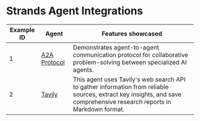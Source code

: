 # Strands Agent Integrations

| Example ID | Agent                           | Features showcased                                                                                                                                                     |
| ---------- | ------------------------------- | ---------------------------------------------------------------------------------------------------------------------------------------------------------------------- |
| 1          | [A2A Protocol](./A2A-protocol/) | Demonstrates agent-to-agent communication protocol for collaborative problem-solving between specialized AI agents.                                                    |
| 2          | [Tavily](./tavily/)             | This agent uses Tavily's web search API to gather information from reliable sources, extract key insights, and save comprehensive research reports in Markdown format. |

